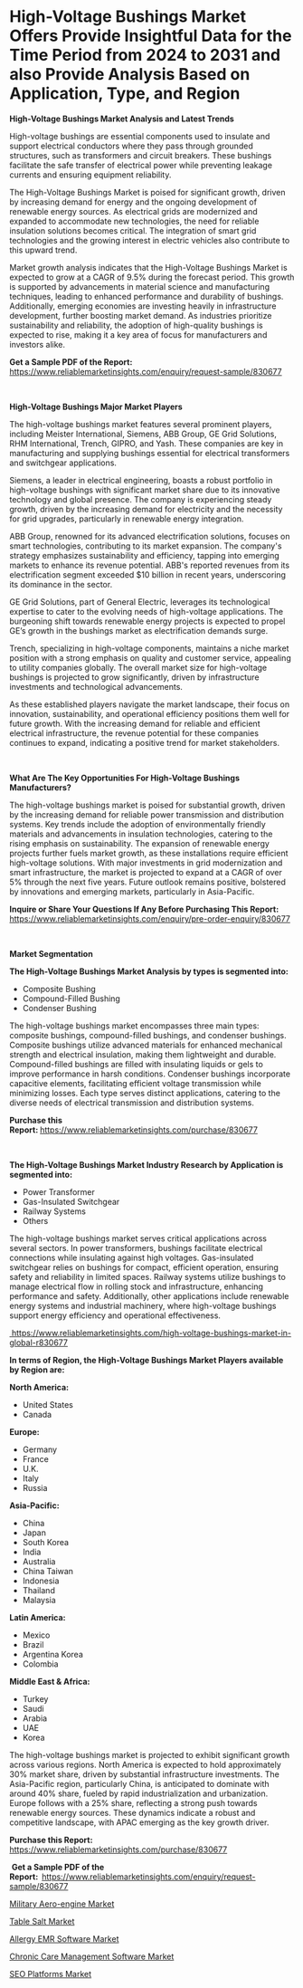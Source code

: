 <p><h1>High-Voltage Bushings Market Offers Provide Insightful Data for the Time Period from 2024 to 2031 and also Provide Analysis Based on Application, Type, and Region</h1></p><p><strong>High-Voltage Bushings Market Analysis and Latest Trends</strong></p>
<p><p>High-voltage bushings are essential components used to insulate and support electrical conductors where they pass through grounded structures, such as transformers and circuit breakers. These bushings facilitate the safe transfer of electrical power while preventing leakage currents and ensuring equipment reliability.</p><p>The High-Voltage Bushings Market is poised for significant growth, driven by increasing demand for energy and the ongoing development of renewable energy sources. As electrical grids are modernized and expanded to accommodate new technologies, the need for reliable insulation solutions becomes critical. The integration of smart grid technologies and the growing interest in electric vehicles also contribute to this upward trend.</p><p>Market growth analysis indicates that the High-Voltage Bushings Market is expected to grow at a CAGR of 9.5% during the forecast period. This growth is supported by advancements in material science and manufacturing techniques, leading to enhanced performance and durability of bushings. Additionally, emerging economies are investing heavily in infrastructure development, further boosting market demand. As industries prioritize sustainability and reliability, the adoption of high-quality bushings is expected to rise, making it a key area of focus for manufacturers and investors alike.</p></p>
<p><strong>Get a Sample PDF of the Report:&nbsp;</strong> <a href="https://www.reliablemarketinsights.com/enquiry/request-sample/830677?utm_campaign=1340&utm_medium=2&utm_source=Github&utm_content=ia&utm_term=08102024&utm_id=high-voltage-bushings">https://www.reliablemarketinsights.com/enquiry/request-sample/830677</a></p>
<p>&nbsp;</p>
<p><strong>High-Voltage Bushings Major Market Players</strong></p>
<p><p>The high-voltage bushings market features several prominent players, including Meister International, Siemens, ABB Group, GE Grid Solutions, RHM International, Trench, GIPRO, and Yash. These companies are key in manufacturing and supplying bushings essential for electrical transformers and switchgear applications.</p><p>Siemens, a leader in electrical engineering, boasts a robust portfolio in high-voltage bushings with significant market share due to its innovative technology and global presence. The company is experiencing steady growth, driven by the increasing demand for electricity and the necessity for grid upgrades, particularly in renewable energy integration.</p><p>ABB Group, renowned for its advanced electrification solutions, focuses on smart technologies, contributing to its market expansion. The company's strategy emphasizes sustainability and efficiency, tapping into emerging markets to enhance its revenue potential. ABB's reported revenues from its electrification segment exceeded $10 billion in recent years, underscoring its dominance in the sector.</p><p>GE Grid Solutions, part of General Electric, leverages its technological expertise to cater to the evolving needs of high-voltage applications. The burgeoning shift towards renewable energy projects is expected to propel GE’s growth in the bushings market as electrification demands surge.</p><p>Trench, specializing in high-voltage components, maintains a niche market position with a strong emphasis on quality and customer service, appealing to utility companies globally. The overall market size for high-voltage bushings is projected to grow significantly, driven by infrastructure investments and technological advancements.</p><p>As these established players navigate the market landscape, their focus on innovation, sustainability, and operational efficiency positions them well for future growth. With the increasing demand for reliable and efficient electrical infrastructure, the revenue potential for these companies continues to expand, indicating a positive trend for market stakeholders.</p></p>
<p>&nbsp;</p>
<p><strong>What Are The Key Opportunities For High-Voltage Bushings Manufacturers?</strong></p>
<p><p>The high-voltage bushings market is poised for substantial growth, driven by the increasing demand for reliable power transmission and distribution systems. Key trends include the adoption of environmentally friendly materials and advancements in insulation technologies, catering to the rising emphasis on sustainability. The expansion of renewable energy projects further fuels market growth, as these installations require efficient high-voltage solutions. With major investments in grid modernization and smart infrastructure, the market is projected to expand at a CAGR of over 5% through the next five years. Future outlook remains positive, bolstered by innovations and emerging markets, particularly in Asia-Pacific.</p></p>
<p><strong>Inquire or Share Your Questions If Any Before Purchasing This Report:</strong> <a href="https://www.reliablemarketinsights.com/enquiry/pre-order-enquiry/830677?utm_campaign=1340&utm_medium=2&utm_source=Github&utm_content=ia&utm_term=08102024&utm_id=high-voltage-bushings">https://www.reliablemarketinsights.com/enquiry/pre-order-enquiry/830677</a></p>
<p>&nbsp;</p>
<p><strong>Market Segmentation</strong></p>
<p><strong>The High-Voltage Bushings Market Analysis by types is segmented into:</strong></p>
<p><ul><li>Composite Bushing</li><li>Compound-Filled Bushing</li><li>Condenser Bushing</li></ul></p>
<p><p>The high-voltage bushings market encompasses three main types: composite bushings, compound-filled bushings, and condenser bushings. Composite bushings utilize advanced materials for enhanced mechanical strength and electrical insulation, making them lightweight and durable. Compound-filled bushings are filled with insulating liquids or gels to improve performance in harsh conditions. Condenser bushings incorporate capacitive elements, facilitating efficient voltage transmission while minimizing losses. Each type serves distinct applications, catering to the diverse needs of electrical transmission and distribution systems.</p></p>
<p><strong>Purchase this Report:&nbsp;</strong><a href="https://www.reliablemarketinsights.com/purchase/830677?utm_campaign=1340&utm_medium=2&utm_source=Github&utm_content=ia&utm_term=08102024&utm_id=high-voltage-bushings">https://www.reliablemarketinsights.com/purchase/830677</a></p>
<p>&nbsp;</p>
<p><strong>The High-Voltage Bushings Market Industry Research by Application is segmented into:</strong></p>
<p><ul><li>Power Transformer</li><li>Gas-Insulated Switchgear</li><li>Railway Systems</li><li>Others</li></ul></p>
<p><p>The high-voltage bushings market serves critical applications across several sectors. In power transformers, bushings facilitate electrical connections while insulating against high voltages. Gas-insulated switchgear relies on bushings for compact, efficient operation, ensuring safety and reliability in limited spaces. Railway systems utilize bushings to manage electrical flow in rolling stock and infrastructure, enhancing performance and safety. Additionally, other applications include renewable energy systems and industrial machinery, where high-voltage bushings support energy efficiency and operational effectiveness.</p></p>
<p><a href="https://www.reliablemarketinsights.com/high-voltage-bushings-market-in-global-r830677?utm_campaign=1340&utm_medium=2&utm_source=Github&utm_content=ia&utm_term=08102024&utm_id=high-voltage-bushings">&nbsp;https://www.reliablemarketinsights.com/high-voltage-bushings-market-in-global-r830677</a></p>
<p><strong>In terms of Region, the High-Voltage Bushings Market Players available by Region are:</strong></p>
<p>
    <p> <strong> North America: </strong>
        <ul>
            <li>United States</li>
            <li>Canada</li>
        </ul>
        </p> 
    <p> <strong> Europe: </strong>
        <ul>
            <li>Germany</li>
            <li>France</li>
            <li>U.K.</li>
            <li>Italy</li>
            <li>Russia</li>
        </ul>
        </p> 
    <p> <strong> Asia-Pacific: </strong>
        <ul>
            <li>China</li>
            <li>Japan</li>
            <li>South Korea</li>
            <li>India</li>
            <li>Australia</li>
            <li>China Taiwan</li>
            <li>Indonesia</li>
            <li>Thailand</li>
            <li>Malaysia</li>
        </ul>
        </p> 
    <p> <strong> Latin America: </strong>
        <ul>
            <li>Mexico</li>
            <li>Brazil</li>
            <li>Argentina Korea</li>
            <li>Colombia</li>
        </ul>
        </p> 
    <p> <strong> Middle East & Africa: </strong>
        <ul>
            <li>Turkey</li>
            <li>Saudi</li>
            <li>Arabia</li>
            <li>UAE</li>
            <li>Korea</li>
        </ul>
    </p>
    </p>
<p><p>The high-voltage bushings market is projected to exhibit significant growth across various regions. North America is expected to hold approximately 30% market share, driven by substantial infrastructure investments. The Asia-Pacific region, particularly China, is anticipated to dominate with around 40% share, fueled by rapid industrialization and urbanization. Europe follows with a 25% share, reflecting a strong push towards renewable energy sources. These dynamics indicate a robust and competitive landscape, with APAC emerging as the key growth driver.</p></p>
<p><strong>Purchase this Report: </strong><a href="https://www.reliablemarketinsights.com/purchase/830677?utm_campaign=1340&utm_medium=2&utm_source=Github&utm_content=ia&utm_term=08102024&utm_id=high-voltage-bushings">https://www.reliablemarketinsights.com/purchase/830677</a></p>
<p>&nbsp;<strong>Get a Sample PDF of the Report:&nbsp;&nbsp;</strong><a href="https://www.reliablemarketinsights.com/enquiry/request-sample/830677?utm_campaign=1340&utm_medium=2&utm_source=Github&utm_content=ia&utm_term=08102024&utm_id=high-voltage-bushings">https://www.reliablemarketinsights.com/enquiry/request-sample/830677</a></p>
<p><strong></strong></p>
<p><p><a href="https://github.com/marloy8/Market-Research-Report-List-6/blob/main/military-aero-engine-market.md?utm_campaign=1340&utm_medium=2&utm_source=Github&utm_content=ia&utm_term=08102024&utm_id=high-voltage-bushings">Military Aero-engine Market</a></p><p><a href="https://issuu.com/reportprime-2/docs/table-salt-market-size-2030.pptx_5399d4de230b27?utm_campaign=1340&utm_medium=2&utm_source=Github&utm_content=ia&utm_term=08102024&utm_id=high-voltage-bushings">Table Salt Market</a></p><p><a href="https://www.linkedin.com/pulse/global-allergy-emr-software-market-trends-analysis-future-growth-3zgwe?utm_campaign=1340&utm_medium=2&utm_source=Github&utm_content=ia&utm_term=08102024&utm_id=high-voltage-bushings">Allergy EMR Software Market</a></p><p><a href="https://www.linkedin.com/pulse/insights-chronic-care-management-software-market-players-nt5je?utm_campaign=1340&utm_medium=2&utm_source=Github&utm_content=ia&utm_term=08102024&utm_id=high-voltage-bushings">Chronic Care Management Software Market</a></p><p><a href="https://www.linkedin.com/pulse/global-seo-platforms-market-trends-analysis-future-growth-prospects-jx2he?utm_campaign=1340&utm_medium=2&utm_source=Github&utm_content=ia&utm_term=08102024&utm_id=high-voltage-bushings">SEO Platforms Market</a></p></p>